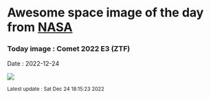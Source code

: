 
# Awesome space image of the day from [NASA](https://api.nasa.gov/)

### Today image : Comet 2022 E3 (ZTF)
Date : 2022-12-24

![](https://apod.nasa.gov/apod/image/2212/c2022E3_ZTF_Bartlett800.png)

<small>Latest update : Sat Dec 24 18:15:23 2022</small>
        